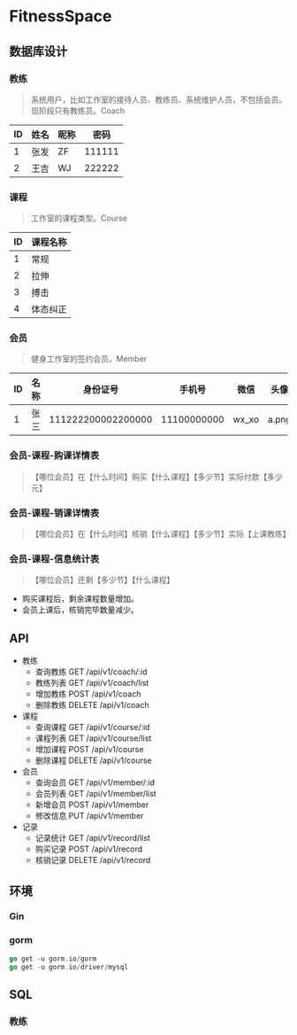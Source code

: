 # FitnessSpace

## 数据库设计

### 教练

> 系统用户，比如工作室的接待人员、教练员、系统维护人员，不包括会员。
> 现阶段只有教练员。Coach

| ID  | 姓名  | 昵称  | 密码     |
|-----|-----|-----|--------|
| 1   | 张发  | ZF  | 111111 |
| 2   | 王吉  | WJ  | 222222 |

### 课程

> 工作室的课程类型。Course

| ID  | 课程名称 |
|-----|------|
| 1   | 常规   |
| 2   | 拉伸   |
| 3   | 搏击   |
| 4   | 体态纠正 |

### 会员

> 健身工作室的签约会员。Member

| ID  | 名称  | 身份证号               | 手机号         | 微信    | 头像    |
|-----|-----|--------------------|-------------|-------|-------|
| 1   | 张三  | 111222200002200000 | 11100000000 | wx_xo | a.png |

### 会员-课程-购课详情表

> 【哪位会员】在【什么时间】购买【什么课程】【多少节】实际付款【多少元】

### 会员-课程-销课详情表

> 【哪位会员】在【什么时间】核销【什么课程】【多少节】实际【上课教练】

### 会员-课程-信息统计表

> 【哪位会员】还剩【多少节】【什么课程】

- 购买课程后，剩余课程数量增加。
- 会员上课后，核销完毕数量减少。

## API

- 教练
    - 查询教练 GET /api/v1/coach/:id
    - 教练列表 GET /api/v1/coach/list
    - 增加教练 POST /api/v1/coach
    - 删除教练 DELETE /api/v1/coach
- 课程
    - 查询课程 GET /api/v1/course/:id
    - 课程列表 GET /api/v1/course/list
    - 增加课程 POST /api/v1/course
    - 删除课程 DELETE /api/v1/course
- 会员
    - 查询会员 GET /api/v1/member/:id
    - 会员列表 GET /api/v1/member/list
    - 新增会员 POST /api/v1/member
    - 修改信息 PUT /api/v1/member
- 记录
    - 记录统计 GET /api/v1/record/list
    - 购买记录 POST /api/v1/record
    - 核销记录 DELETE /api/v1/record

## 环境

### Gin

### gorm

```go
go get -u gorm.io/gorm
go get -u gorm.io/driver/mysql
```

## SQL

### 教练

```sql

```
